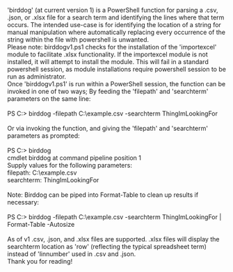 'birddog' (at current version 1) is a PowerShell function for parsing a .csv, .json, or .xlsx file for a search term and 
identifying the lines where that term occurs.  The intended use-case is for identifying the location of a string for manual
manipulation where automatically replacing every occurrence of the string within the file with powershell is 
unwanted.\
Please note: birddogv1.ps1 checks for the installation of the 'importexcel' module to facilitate .xlsx functionality.  If the importexcel module is not installed, it will attempt to install the module.  This will fail in a standard powershell session, as module installations require powershell session to be run as administrator.\
Once 'birddogv1.ps1' is run within a PowerShell session, the function can be invoked in one of two ways;  By
feeding the 'filepath' and 'searchterm' parameters on the same line:\
\
PS C:\> birddog -filepath C:\example.csv -searchterm ThingImLookingFor\
\
Or via invoking the function, and giving the 'filepath' and 'searchterm' parameters as prompted:\
\
PS C:\> birddog\
cmdlet birddog at command pipeline position 1\
Supply values for the following parameters:\
filepath: C:\example.csv\
searchterm: ThingImLookingFor\
\
Note: Birddog can be piped into Format-Table to clean up results if necessary:\
\
PS C:\> birddog -filepath C:\example.csv -searchterm ThingImLookingFor | Format-Table -Autosize\
\
As of v1 .csv, .json, and .xlsx files are supported.  .xlsx files will display the searchterm location as 'row' (reflecting the typical spreadsheet term) instead of 'linnumber' used in .csv and .json.\
Thank you for reading!
